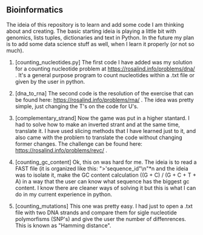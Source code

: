 ## Bioinformatics

The ideia of this repository is to learn and add some code I am thinking about and creating. The basic starting ideia is playing a little bit with genomics, lists tuples, dictionaries and text in Python. In the future 
my plan is to add some data science stuff as well, when I learn it properly (or not so much).



1) [counting_nucleotides.py] The first code I have added was my solution for a counting nucleotide problem at https://rosalind.info/problems/dna/ . It's a general purpose program to count nucleotides within a .txt file or given by the user in python. 

2) [dna_to_rna] The second code is the resolution of the exercise that can be found here: https://rosalind.info/problems/rna/ . The idea was pretty simple, just changing the T's on the code for U's. 

3) [complementary_strand] Now the game was put in a higher stantard. I had to solve how to make an inverted strant and at the same time, translate it. I have used slicing methods that I have learned just to it, and also came with the problem to translate the code without changing former changes. The challenge can be found here: https://rosalind.info/problems/revc/ . 

4) [counting_gc_content] Ok, this on was hard for me. The ideia is to read a FAST file (it is organized like this: ">'sequence_id"\n<sequence>"*n and the ideia was to isolate it, make the GC content calculation ((G + C) / (G + C + T + A) in a way that the user can know what sequence has the biggest gc content. I know there are cleaner ways of solving it but this is what I can do in my current experience in python.  
  
5) [counting_mutations] This one was pretty easy. I had just to open a .txt file with two DNA strands and compare them for sigle nucleotide polymorfisms (SNP's) and give the user the number of diffenrences. This is known as "Hamming distance". 
